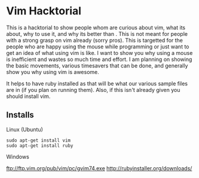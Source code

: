 # Vim Hacktorial 

This is a hacktorial to show people whom are curious about vim, what its about, why to use it, and why its better than <insert favorite editor>. This is not meant for people with a strong grasp on vim already (sorry pros). This is targetted for the people who are happy using the mouse while programming or just want to get an idea of what using vim is like. I want to show you why using a mouse is inefficient and wastes so much time and effort. I am planning on showing the basic movements, various timesavers that can be done, and generally show you why using vim is awesome. 

It helps to have ruby installed as that will be what our various sample files are in (if you plan on running them). Also, if this isn't already given you should install vim.

## Installs

Linux (Ubuntu)

``` 
sudo apt-get install vim 
sudo apt-get install ruby
```

Windows

ftp://ftp.vim.org/pub/vim/pc/gvim74.exe
http://rubyinstaller.org/downloads/
